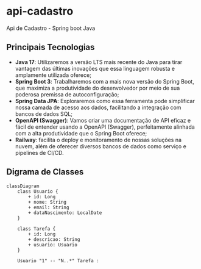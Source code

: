 # api-cadastro
Api de Cadastro - Spring boot Java


## Principais Tecnologias
 - **Java 17**: Utilizaremos a versão LTS mais recente do Java para tirar vantagem das últimas inovações que essa linguagem robusta e amplamente utilizada oferece;
 - **Spring Boot 3**: Trabalharemos com a mais nova versão do Spring Boot, que maximiza a produtividade do desenvolvedor por meio de sua poderosa premissa de autoconfiguração;
 - **Spring Data JPA**: Exploraremos como essa ferramenta pode simplificar nossa camada de acesso aos dados, facilitando a integração com bancos de dados SQL;
 - **OpenAPI (Swagger)**: Vamos criar uma documentação de API eficaz e fácil de entender usando a OpenAPI (Swagger), perfeitamente alinhada com a alta produtividade que o Spring Boot oferece;
 - **Railway**: facilita o deploy e monitoramento de nossas soluções na nuvem, além de oferecer diversos bancos de dados como serviço e pipelines de CI/CD.


## Digrama  de Classes

```mermaid
classDiagram
    class Usuario {
        + id: Long
        + nome: String
        + email: String
        + dataNascimento: LocalDate
    }

    class Tarefa {
        + id: Long
        + descricao: String
        + usuario: Usuario
    }

    Usuario "1" -- "N..*" Tarefa : 
```
```
